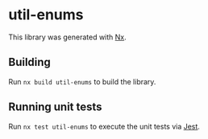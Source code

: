 # util-enums

This library was generated with [Nx](https://nx.dev).

## Building

Run `nx build util-enums` to build the library.

## Running unit tests

Run `nx test util-enums` to execute the unit tests via [Jest](https://jestjs.io).
